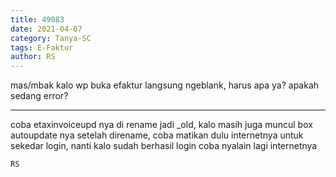 ```yaml
---
title: 49083
date: 2021-04-07
category: Tanya-SC
tags: E-Faktur
author: RS
---
```


mas/mbak kalo wp buka efaktur langsung ngeblank, harus apa ya? apakah sedang error?

---

coba etaxinvoiceupd nya di rename jadi _old, kalo masih juga muncul box autoupdate nya setelah direname, coba matikan dulu internetnya untuk sekedar login, nanti kalo sudah berhasil login coba nyalain lagi internetnya

`RS`
